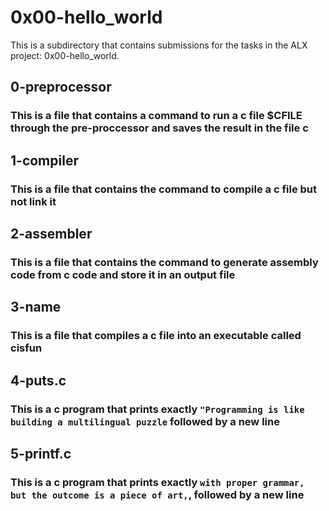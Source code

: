 # 0x00-hello_world

This is a subdirectory that contains submissions for the tasks in the ALX project: 0x00-hello_world.

## 0-preprocessor
### This is a file that contains a command to run a c file $CFILE through the pre-proccessor and saves the result in the file c

## 1-compiler
### This is a file that contains the command to compile a c file but not link it

## 2-assembler
### This is a file that contains the command to generate assembly code from c code and store it in an output file

## 3-name
### This is a file that compiles a c file into an executable called cisfun

## 4-puts.c
### This is a c program that prints exactly `"Programming is like building a multilingual puzzle` followed by a new line

## 5-printf.c
### This is a c program that prints exactly `with proper grammar, but the outcome is a piece of art,`, followed by a new line
